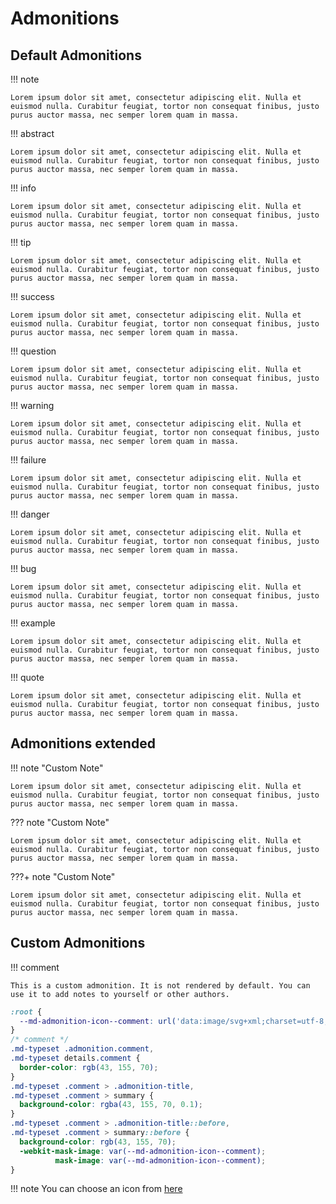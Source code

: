 # Admonitions

## Default Admonitions


!!! note

    Lorem ipsum dolor sit amet, consectetur adipiscing elit. Nulla et
    euismod nulla. Curabitur feugiat, tortor non consequat finibus, justo
    purus auctor massa, nec semper lorem quam in massa.


!!! abstract

    Lorem ipsum dolor sit amet, consectetur adipiscing elit. Nulla et
    euismod nulla. Curabitur feugiat, tortor non consequat finibus, justo
    purus auctor massa, nec semper lorem quam in massa.


!!! info

    Lorem ipsum dolor sit amet, consectetur adipiscing elit. Nulla et
    euismod nulla. Curabitur feugiat, tortor non consequat finibus, justo
    purus auctor massa, nec semper lorem quam in massa.


!!! tip

    Lorem ipsum dolor sit amet, consectetur adipiscing elit. Nulla et
    euismod nulla. Curabitur feugiat, tortor non consequat finibus, justo
    purus auctor massa, nec semper lorem quam in massa.


!!! success

    Lorem ipsum dolor sit amet, consectetur adipiscing elit. Nulla et
    euismod nulla. Curabitur feugiat, tortor non consequat finibus, justo
    purus auctor massa, nec semper lorem quam in massa.


!!! question

    Lorem ipsum dolor sit amet, consectetur adipiscing elit. Nulla et
    euismod nulla. Curabitur feugiat, tortor non consequat finibus, justo
    purus auctor massa, nec semper lorem quam in massa.


!!! warning

    Lorem ipsum dolor sit amet, consectetur adipiscing elit. Nulla et
    euismod nulla. Curabitur feugiat, tortor non consequat finibus, justo
    purus auctor massa, nec semper lorem quam in massa.


!!! failure

    Lorem ipsum dolor sit amet, consectetur adipiscing elit. Nulla et
    euismod nulla. Curabitur feugiat, tortor non consequat finibus, justo
    purus auctor massa, nec semper lorem quam in massa.


!!! danger

    Lorem ipsum dolor sit amet, consectetur adipiscing elit. Nulla et
    euismod nulla. Curabitur feugiat, tortor non consequat finibus, justo
    purus auctor massa, nec semper lorem quam in massa.


!!! bug

    Lorem ipsum dolor sit amet, consectetur adipiscing elit. Nulla et
    euismod nulla. Curabitur feugiat, tortor non consequat finibus, justo
    purus auctor massa, nec semper lorem quam in massa.


!!! example

    Lorem ipsum dolor sit amet, consectetur adipiscing elit. Nulla et
    euismod nulla. Curabitur feugiat, tortor non consequat finibus, justo
    purus auctor massa, nec semper lorem quam in massa.


!!! quote

    Lorem ipsum dolor sit amet, consectetur adipiscing elit. Nulla et
    euismod nulla. Curabitur feugiat, tortor non consequat finibus, justo
    purus auctor massa, nec semper lorem quam in massa.


## Admonitions extended

!!! note "Custom Note"

    Lorem ipsum dolor sit amet, consectetur adipiscing elit. Nulla et
    euismod nulla. Curabitur feugiat, tortor non consequat finibus, justo
    purus auctor massa, nec semper lorem quam in massa.

??? note "Custom Note"

    Lorem ipsum dolor sit amet, consectetur adipiscing elit. Nulla et
    euismod nulla. Curabitur feugiat, tortor non consequat finibus, justo
    purus auctor massa, nec semper lorem quam in massa.

???+ note "Custom Note"

    Lorem ipsum dolor sit amet, consectetur adipiscing elit. Nulla et
    euismod nulla. Curabitur feugiat, tortor non consequat finibus, justo
    purus auctor massa, nec semper lorem quam in massa.

## Custom Admonitions

!!! comment
    
    This is a custom admonition. It is not rendered by default. You can
    use it to add notes to yourself or other authors.


```css
:root {
  --md-admonition-icon--comment: url('data:image/svg+xml;charset=utf-8,<svg xmlns="http://www.w3.org/2000/svg" viewBox="0 0 512 512"><!--! Font Awesome Free 6.4.2 by @fontawesome - https://fontawesome.com License - https://fontawesome.com/license/free (Icons: CC BY 4.0, Fonts: SIL OFL 1.1, Code: MIT License) Copyright 2023 Fonticons, Inc.--><path d="M512 240c0 114.9-114.6 208-256 208-37.1 0-72.3-6.4-104.1-17.9-11.9 8.7-31.3 20.6-54.3 30.6C73.6 471.1 44.7 480 16 480c-6.5 0-12.3-3.9-14.8-9.9s-1.1-12.8 3.4-17.4l.3-.3c.3-.3.7-.7 1.3-1.4 1.1-1.2 2.8-3.1 4.9-5.7 4.1-5 9.6-12.4 15.2-21.6 10-16.6 19.5-38.4 21.4-62.9C17.7 326.8 0 285.1 0 240 0 125.1 114.6 32 256 32s256 93.1 256 208z"/></svg>')
}
/* comment */
.md-typeset .admonition.comment,
.md-typeset details.comment {
  border-color: rgb(43, 155, 70);
}
.md-typeset .comment > .admonition-title,
.md-typeset .comment > summary {
  background-color: rgba(43, 155, 70, 0.1);
}
.md-typeset .comment > .admonition-title::before,
.md-typeset .comment > summary::before {
  background-color: rgb(43, 155, 70);
  -webkit-mask-image: var(--md-admonition-icon--comment);
          mask-image: var(--md-admonition-icon--comment);
}
```

!!! note
    You can choose an icon from [here](https://github.com/squidfunk/mkdocs-material/blob/master/material/.icons/fontawesome/solid/comment.svg?short_path=5a624d2)